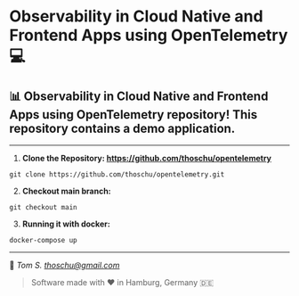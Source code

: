 # Observability in Cloud Native and Frontend Apps using OpenTelemetry 💻

## 📊 Observability in Cloud Native and Frontend Apps using OpenTelemetry repository! This repository contains a demo application.

---

1. **Clone the Repository: https://github.com/thoschu/opentelemetry** 

```
git clone https://github.com/thoschu/opentelemetry.git
```

2. **Checkout main branch:** 

```
git checkout main
```

3. **Running it with docker:** 
```
docker-compose up
```

---

📯
*Tom S.*
*thoschu@gmail.com*

> Software made with ❤️ in Hamburg, Germany 🇩🇪
